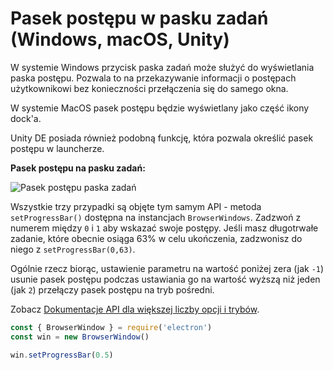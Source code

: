 # Pasek postępu w pasku zadań (Windows, macOS, Unity)

W systemie Windows przycisk paska zadań może służyć do wyświetlania paska postępu. Pozwala to na przekazywanie informacji o postępach użytkownikowi bez konieczności przełączenia się do samego okna.

W systemie MacOS pasek postępu będzie wyświetlany jako część ikony dock'a.

Unity DE posiada również podobną funkcję, która pozwala określić pasek postępu w launcherze.

__Pasek postępu na pasku zadań:__

![Pasek postępu paska zadań](https://cloud.githubusercontent.com/assets/639601/5081682/16691fda-6f0e-11e4-9676-49b6418f1264.png)

Wszystkie trzy przypadki są objęte tym samym API - metoda `setProgressBar()` dostępna na instancjach `BrowserWindows`. Zadzwoń z numerem między `0` i `1` aby wskazać swoje postępy. Jeśli masz długotrwałe zadanie, które obecnie osiąga 63% w celu ukończenia, zadzwonisz do niego z `setProgressBar(0,63)`.

Ogólnie rzecz biorąc, ustawienie parametru na wartość poniżej zera (jak `-1`) usunie pasek postępu podczas ustawiania go na wartość wyższą niż jeden (jak `2`) przełączy pasek postępu na tryb pośredni.

Zobacz [Dokumentacje API dla większej liczby opcji i trybów](../api/browser-window.md#winsetprogressbarprogress-options).

```javascript
const { BrowserWindow } = require('electron')
const win = new BrowserWindow()

win.setProgressBar(0.5)
```
